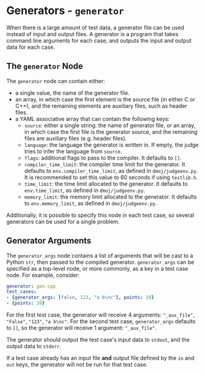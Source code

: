 # Generators - `generator`

When there is a large amount of test data, a generator file can be used instead of input and output files.
A generator is a program that takes command line arguments for each case, and outputs the input and output data for each case.

## The `generator` Node

The `generator` node can contain either:

- a single value, the name of the generator file.
- an array, in which case the first element is the source file (in either C or C++), and the remaining elements are auxiliary files, such as header files.
- a YAML associative array that can contain the following keys:
  - `source`: either a single string: the name of generator file, or an array, in which case the first file is the generator source, and the remaining files are auxiliary files (e.g. header files).
  - `language`: the language the generator is written in. If empty, the judge tries to infer the language from `source`.
  - `flags`: additional flags to pass to the compiler. It defaults to `[]`.
  - `compiler_time_limit`: the compiler time limit for the generator. It defaults to `env.compiler_time_limit`, as defined in `dmoj/judgeenv.py`. It is recommended to set this value to 60 seconds if using `testlib.h`.
  - `time_limit`: the time limit allocated to the generator. It defaults to `env.time_limit`, as defined in `dmoj/judgeenv.py`.
  - `memory_limit`: the memory limit allocated to the generator. It defaults to `env.memory_limit`, as defined in `dmoj/judgeenv.py`.

Additionally, it is possible to specify this node in each test case, so several generators can be used for a single problem.

## Generator Arguments

The `generator_args` node contains a list of arguments that will be cast to a Python `str`, then passed to the compiled generator. `generator_args` can be specified as a top-level node, or more commonly, as a key in a test case node. For example, consider:

```yaml
generator: gen.cpp
test_cases:
- {generator_args: [false, 123, "a b\nc"], points: 10}
- {points: 20}
```

For the first test case, the generator will receive 4 arguments: `"_aux_file"`, `"False"`, `"123"`, `"a b\nc"`.
For the second test case, `generator_args` defaults to `[]`, so the generator will receive 1 argument: `"_aux_file"`.

The generator should output the test case's input data to `stdout`, and the output data to `stderr`.

If a test case already has an input file **and** output file defined by the `in` and `out` keys, the generator will not be run for that test case.
